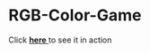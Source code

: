 # RGB-Color-Game

Click <a href="https://radioactive92177.github.io/RGB-Color-Game/"> **here** </a>to see it in action

